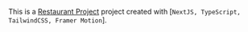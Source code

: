 This is a [Restaurant Project](https://www.akrrestaurant.com/) project created with [`NextJS, TypeScript, TailwindCSS, Framer Motion`].
